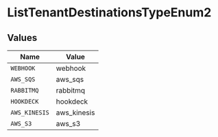 # ListTenantDestinationsTypeEnum2


## Values

| Name          | Value         |
| ------------- | ------------- |
| `WEBHOOK`     | webhook       |
| `AWS_SQS`     | aws_sqs       |
| `RABBITMQ`    | rabbitmq      |
| `HOOKDECK`    | hookdeck      |
| `AWS_KINESIS` | aws_kinesis   |
| `AWS_S3`      | aws_s3        |
